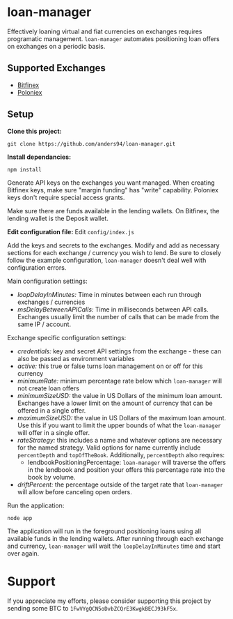 # loan-manager
Effectively loaning virtual and fiat currencies on exchanges requires programatic management. `loan-manager`
automates positioning loan offers on exchanges on a periodic basis.

## Supported Exchanges
* [Bitfinex](https://www.bitfinex.com/)
* [Poloniex](https://www.poloniex.com/)

## Setup
**Clone this project:**

```git clone https://github.com/anders94/loan-manager.git```

**Install dependancies:**

```npm install```

Generate API keys on the exchanges you want managed. When creating Bitfinex keys, make sure "margin funding" 
has "write" capability. Poloniex keys don't require special access grants.

Make sure there are funds available in the lending wallets. On Bitfinex, the lending wallet is the Deposit 
wallet.

**Edit configuration file:**
Edit `config/index.js`

Add the keys and secrets to the exchanges. Modify and add as necessary sections for each exchange / currency 
you wish to lend. Be sure to closely follow the example configuration, `loan-manager` doesn't deal well with 
configuration errors.

Main configuration settings:
* *loopDelayInMinutes:* Time in minutes between each run through exchanges / currencies
* *msDelayBetweenAPICalls:* Time in milliseconds between API calls. Exchanges usually limit the number of calls 
  that can be made from the same IP / account.

Exchange specific configuration settings:
* *credentials:* key and secret API settings from the exchange - these can also be passed as environment variables
* *active:* this true or false turns loan management on or off for this currency
* *minimumRate:* minimum percentage rate below which `loan-manager` will not create loan offers
* *minimumSizeUSD:* the value in US Dollars of the minimum loan amount. Exchanges have a lower limit on the amount
  of currency that can be offered in a single offer.
* *maximumSizeUSD:* the value in US Dollars of the maximum loan amount. Use this if you want to limit the upper 
  bounds of what the `loan-manager` will offer in a single offer.
* *rateStrategy:* this includes a name and whatever options are necessary for the named strategy. Valid options
  for name currently include `percentDepth` and `topOfTheBook`. Additionally, `percentDepth` also requires:
  * lendbookPositioningPercentage: `loan-manager` will traverse the offers in the lendbook and position your offers
    this percentage rate into the book by volume.
* *driftPercent:* the percentage outside of the target rate that `loan-manager` will allow before canceling open
  orders.

Run the application:

```node app```

The application will run in the foreground positioning loans using all available funds in the lending wallets.
After running through each exchange and currency, `loan-manager` will wait the `loopDelayInMinutes` time and
start over again.

# Support
If you appreciate my efforts, please consider supporting this project by sending some BTC to 
`1FwVYgQCN5oDvbZCQrE3KwgkBECJ93kF5x`.
